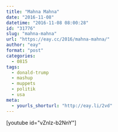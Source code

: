```yaml
---
title: "Mahna Mahna"
date: "2016-11-08"
datetime: "2016-11-08 08:00:28"
id: "31776"
slug: "mahna-mahna"
url: "https://eay.cc/2016/mahna-mahna/"
author: "eay"
format: "post"
categories:
  - 0815
tags:
  - donald-trump
  - mashup
  - muppets
  - politik
  - usa
meta:
  - yourls_shorturl: "http://eay.li/2vd"
---
```


\[youtube id="vZnlz-b2NnY"\]
